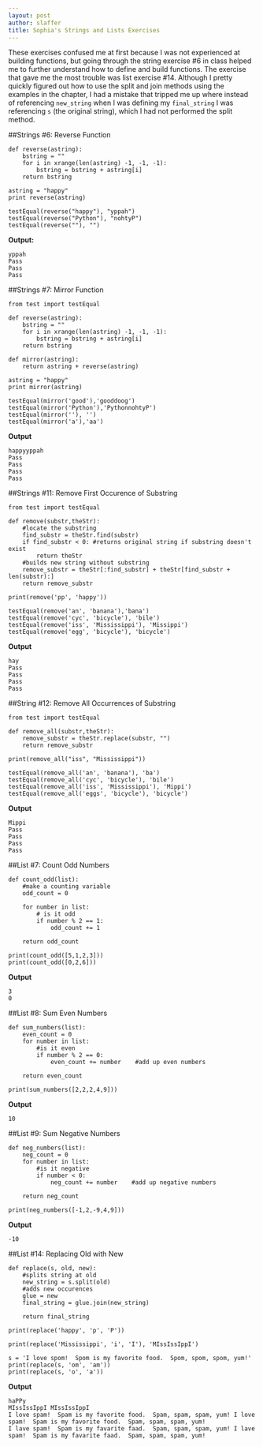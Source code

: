 ```yaml
---
layout: post
author: slaffer
title: Sophia's Strings and Lists Exercises
---
```


These exercises confused me at first because I was not experienced at building functions, but going through the string exercise #6 in class helped me to further understand how to define and build functions. The exercise that gave me the most trouble was list exercise #14. Although I pretty quickly figured out how to use the split and join methods using the examples in the chapter, I had a mistake that tripped me up where instead of referencing ```new_string``` when I was defining my ```final_string``` I was referencing ```s``` (the original string), which I had not performed the split method.

##Strings #6: Reverse Function
```
def reverse(astring):
    bstring = ""
    for i in xrange(len(astring) -1, -1, -1):
        bstring = bstring + astring[i]
    return bstring

astring = "happy"
print reverse(astring)

testEqual(reverse("happy"), "yppah")
testEqual(reverse("Python"), "nohtyP")
testEqual(reverse(""), "")
```

**Output:**

```
yppah
Pass
Pass
Pass
```

##Strings #7: Mirror Function

```
from test import testEqual

def reverse(astring):
    bstring = ""
    for i in xrange(len(astring) -1, -1, -1):
        bstring = bstring + astring[i]
    return bstring

def mirror(astring):
    return astring + reverse(astring)

astring = "happy"
print mirror(astring)

testEqual(mirror('good'),'gooddoog')
testEqual(mirror('Python'),'PythonnohtyP')
testEqual(mirror(''), '')
testEqual(mirror('a'),'aa')
```

**Output**

```
happyyppah
Pass
Pass
Pass
Pass
```

##Strings #11: Remove First Occurence of Substring

```
from test import testEqual

def remove(substr,theStr):
    #locate the substring
    find_substr = theStr.find(substr)
    if find_substr < 0: #returns original string if substring doesn't exist
        return theStr
    #builds new string without substring
    remove_substr = theStr[:find_substr] + theStr[find_substr + len(substr):]
    return remove_substr

print(remove('pp', 'happy'))

testEqual(remove('an', 'banana'),'bana')
testEqual(remove('cyc', 'bicycle'), 'bile')
testEqual(remove('iss', 'Mississippi'), 'Missippi')
testEqual(remove('egg', 'bicycle'), 'bicycle')
```

**Output**

```
hay
Pass
Pass
Pass
Pass
```

##String #12: Remove All Occurrences of Substring

```
from test import testEqual

def remove_all(substr,theStr):
    remove_substr = theStr.replace(substr, "")
    return remove_substr

print(remove_all("iss", "Mississippi"))

testEqual(remove_all('an', 'banana'), 'ba')
testEqual(remove_all('cyc', 'bicycle'), 'bile')
testEqual(remove_all('iss', 'Mississippi'), 'Mippi')
testEqual(remove_all('eggs', 'bicycle'), 'bicycle')
```

**Output**

```
Mippi
Pass
Pass
Pass
Pass
```

##List #7: Count Odd Numbers

```
def count_odd(list):
    #make a counting variable
    odd_count = 0
    
    for number in list:
        # is it odd
        if number % 2 == 1:
            odd_count += 1
            
    return odd_count
        
print(count_odd([5,1,2,3]))
print(count_odd([0,2,6]))
```

**Output**

```
3
0
```

##List #8: Sum Even Numbers

```
def sum_numbers(list):
    even_count = 0
    for number in list:
        #is it even
        if number % 2 == 0:
            even_count += number    #add up even numbers
            
    return even_count

print(sum_numbers([2,2,2,4,9]))
```

**Output**
```
10
```

##List #9: Sum Negative Numbers

```
def neg_numbers(list):
    neg_count = 0
    for number in list:
        #is it negative
        if number < 0:
            neg_count += number    #add up negative numbers
            
    return neg_count

print(neg_numbers([-1,2,-9,4,9]))
```

**Output**
```
-10
```

##List #14: Replacing Old with New

```
def replace(s, old, new):
    #splits string at old 
    new_string = s.split(old)
    #adds new occurences
    glue = new
    final_string = glue.join(new_string)
    
    return final_string

print(replace('happy', 'p', 'P'))

print(replace('Mississippi', 'i', 'I'), 'MIssIssIppI')

s = 'I love spom!  Spom is my favorite food.  Spom, spom, spom, yum!'
print(replace(s, 'om', 'am'))
print(replace(s, 'o', 'a'))
```

**Output**

```
haPPy
MIssIssIppI MIssIssIppI
I love spam!  Spam is my favorite food.  Spam, spam, spam, yum! I love spam!  Spam is my favorite food.  Spam, spam, spam, yum!
I lave spam!  Spam is my favarite faad.  Spam, spam, spam, yum! I lave spam!  Spam is my favarite faad.  Spam, spam, spam, yum!
```

